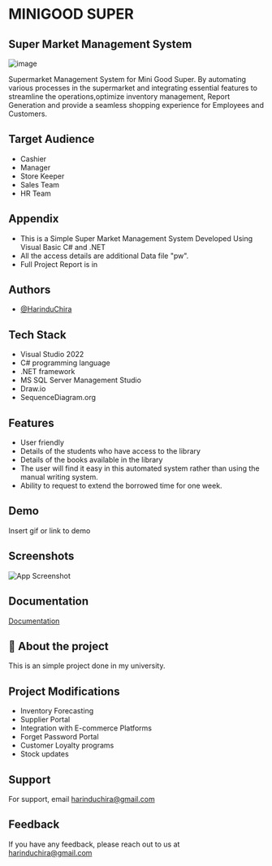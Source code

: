 # MINIGOOD SUPER

## Super Market Management System

![image](https://github.com/HarinduChira/Mini-Good-Super/assets/95718494/3ab85e0b-46da-48d7-a50a-4d54f9990f87)

Supermarket Management System for Mini Good Super. By automating various processes in the supermarket and integrating essential features to streamline the operations,optimize inventory management, Report Generation and provide a seamless shopping experience for Employees and Customers.

## Target Audience
- Cashier
- Manager
- Store Keeper
- Sales Team
- HR Team

## Appendix

* This is a Simple Super Market Management System Developed Using Visual Basic C# and .NET
* All the access details are additional Data file "pw".
* Full Project Report is in 

## Authors

- [@HarinduChira](https://www.github.com/HarinduChira)

## Tech Stack
- Visual Studio 2022
- C# programming language
- .NET framework
- MS SQL Server Management Studio
- Draw.io
- SequenceDiagram.org


## Features

- User friendly
- Details of the students who have access to the library
- Details of the books available in the library
- The user will find it easy in this automated system rather than using the manual writing system.
- Ability to request to extend the borrowed time for one week.


## Demo

Insert gif or link to demo


## Screenshots

![App Screenshot](https://via.placeholder.com/468x300?text=App+Screenshot+Here)


## Documentation

[Documentation](https://linktodocumentation)


## 🚀 About the project
This is an simple project done in my university.


## Project Modifications

- Inventory Forecasting
- Supplier Portal
- Integration with E-commerce Platforms
- Forget Password Portal
- Customer Loyalty programs
- Stock updates

## Support

For support, email harinduchira@gmail.com


## Feedback

If you have any feedback, please reach out to us at harinduchira@gmail.com


